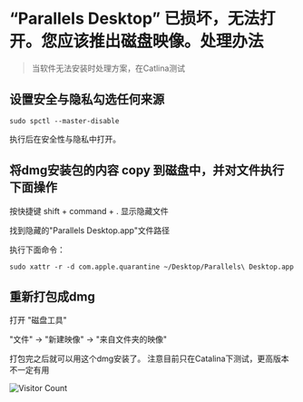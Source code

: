 # “Parallels Desktop” 已损坏，无法打开。您应该推出磁盘映像。处理办法
> 当软件无法安装时处理方案，在Catlina测试

## 设置安全与隐私勾选任何来源

```
sudo spctl --master-disable
```

执行后在安全性与隐私中打开。

## 将dmg安装包的内容 copy 到磁盘中，并对文件执行下面操作

按快捷键 shift + command + . 显示隐藏文件

找到隐藏的"Parallels Desktop.app"文件路径

执行下面命令：

```
sudo xattr -r -d com.apple.quarantine ~/Desktop/Parallels\ Desktop.app
```

## 重新打包成dmg

打开 "磁盘工具"

"文件" -> "新建映像" -> "来自文件夹的映像"

打包完之后就可以用这个dmg安装了。 注意目前只在Catalina下测试，更高版本不一定有用

![Visitor Count](https://profile-counter.glitch.me/brotherbigbao/count.svg)